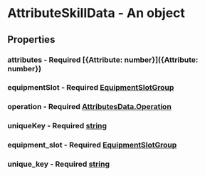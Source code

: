 

# AttributeSkillData - An object



## Properties



### attributes - Required [{Attribute: number}]({Attribute: number})



### equipmentSlot - Required [EquipmentSlotGroup](EquipmentSlotGroup)



### operation - Required [AttributesData.Operation](AttributesData.Operation)



### uniqueKey - Required [string](string)



### equipment_slot - Required [EquipmentSlotGroup](EquipmentSlotGroup)



### unique_key - Required [string](string)

